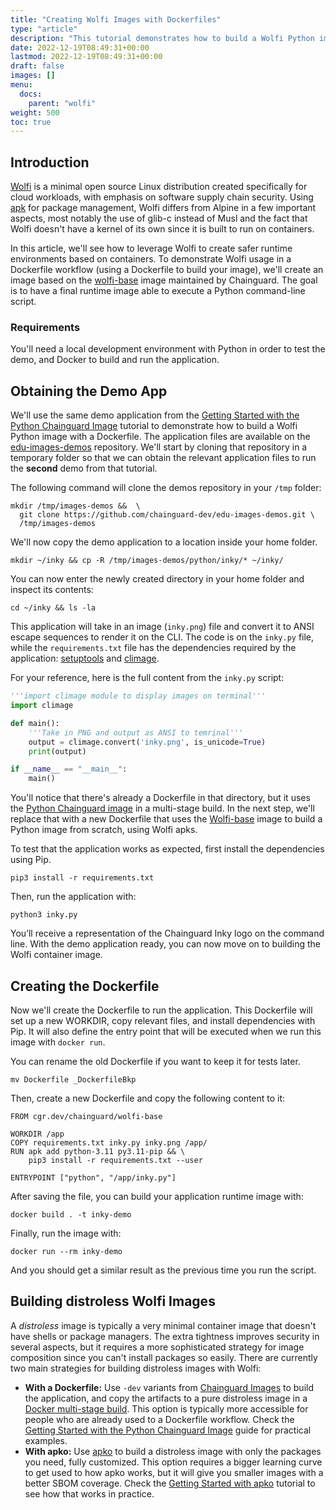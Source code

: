 ```yaml
---
title: "Creating Wolfi Images with Dockerfiles"
type: "article"
description: "This tutorial demonstrates how to build a Wolfi Python image from scratch, using a Dockerfile workflow."
date: 2022-12-19T08:49:31+00:00
lastmod: 2022-12-19T08:49:31+00:00
draft: false
images: []
menu:
  docs:
    parent: "wolfi"
weight: 500
toc: true
---
```


## Introduction

[Wolfi](https://edu.chainguard.dev/open-source/wolfi/overview/) is a minimal open source Linux distribution created specifically for cloud workloads, with emphasis on software supply chain security. Using [apk](https://wiki.alpinelinux.org/wiki/Package_management) for package management, Wolfi differs from Alpine in a few important aspects, most notably the use of glib-c instead of Musl and the fact that Wolfi doesn't have a kernel of its own since it is built to run on containers.

In this article, we'll see how to leverage Wolfi to create safer runtime environments based on containers. To demonstrate Wolfi usage in a Dockerfile workflow (using a Dockerfile to build your image), we'll create an image based on the [wolfi-base](https://github.com/chainguard-images/images/tree/main/images/wolfi-base) image maintained by Chainguard. The goal is to have a final runtime image able to execute a Python command-line script.

### Requirements

You'll need a local development environment with Python in order to test the demo, and Docker to build and run the application.

## Obtaining the Demo App
We'll use the same demo application from the [Getting Started with the Python Chainguard Image](/chainguard/chainguard-images/reference/python/getting-started-python/) tutorial to demonstrate how to build a Wolfi Python image with a Dockerfile. The application files are available on the [edu-images-demos](https://github.com/chainguard-dev/edu-images-demos) repository. We'll start by cloning that repository in a temporary folder so that we can obtain the relevant application files to run the **second** demo from that tutorial.

The following command will clone the demos repository in your `/tmp` folder:

```shell
mkdir /tmp/images-demos &&  \
  git clone https://github.com/chainguard-dev/edu-images-demos.git \
  /tmp/images-demos
```

We'll now copy the demo application to a location inside your home folder.

```shell
mkdir ~/inky && cp -R /tmp/images-demos/python/inky/* ~/inky/
```

You can now enter the newly created directory in your home folder and inspect its contents:

```shell
cd ~/inky && ls -la
```

This application will take in an image (`inky.png`) file and convert it to ANSI escape sequences to render it on the CLI. The code is on the `inky.py` file, while the `requirements.txt` file has the dependencies required by the application: [setuptools](https://pypi.org/project/setuptools/) and [climage](https://pypi.org/project/climage/).

For your reference, here is the full content from the `inky.py` script:

```python
'''import climage module to display images on terminal'''
import climage

def main():
    '''Take in PNG and output as ANSI to temrinal'''
    output = climage.convert('inky.png', is_unicode=True)
    print(output)

if __name__ == "__main__":
    main()
```

You'll notice that there's already a Dockerfile in that directory, but it uses the [Python Chainguard image](https://edu.chainguard.dev/chainguard/chainguard-images/reference/python/overview/) in a multi-stage build. In the next step, we'll replace that with a new Dockerfile that uses the [Wolfi-base](https://edu.chainguard.dev/chainguard/chainguard-images/reference/wolfi-base/image_specs/) image to build a Python image from scratch, using Wolfi apks.

To test that the application works as expected, first install the dependencies using Pip.

```shell
pip3 install -r requirements.txt
```

Then, run the application with:

```shell
python3 inky.py
```

You’ll receive a representation of the Chainguard Inky logo on the command line. With the demo application ready, you can now move on to building the Wolfi container image.

## Creating the Dockerfile

Now we'll create the Dockerfile to run the application. This Dockerfile will set up a new WORKDIR, copy relevant files, and install dependencies with Pip. It will also define the entry point that will be executed when we run this image with `docker run`.

You can rename the old Dockerfile if you want to keep it for tests later.

```shell
mv Dockerfile _DockerfileBkp
```

Then, create a new Dockerfile and copy the following content to it:

```
FROM cgr.dev/chainguard/wolfi-base

WORKDIR /app
COPY requirements.txt inky.py inky.png /app/
RUN apk add python-3.11 py3.11-pip && \
    pip3 install -r requirements.txt --user

ENTRYPOINT ["python", "/app/inky.py"]

```

After saving the file, you can build your application runtime image with:

```shell
docker build . -t inky-demo
```

Finally, run the image with:

```shell
docker run --rm inky-demo
```

And you should get a similar result as the previous time you run the script.

## Building distroless Wolfi Images

A _distroless_ image is typically a very minimal container image that doesn't have shells or package managers. The extra tightness improves security in several aspects, but it requires a more sophisticated strategy for image composition since you can't install packages so easily. There are currently two main strategies for building distroless images with Wolfi:

- **With a Dockerfile:** Use `-dev` variants from [Chainguard Images](https://edu.chainguard.dev/chainguard/chainguard-images/overview/) to build the application, and copy the artifacts to a pure distroless image in a [Docker multi-stage build](https://docs.docker.com/build/building/multi-stage/). This option is typically more accessible for people who are already used to a Dockerfile workflow. Check the [Getting Started with the Python Chainguard Image](https://edu.chainguard.dev/chainguard/chainguard-images/reference/python/getting-started-python/) guide for practical examples.
- **With apko:** Use [apko](https://edu.chainguard.dev/open-source/apko/overview/) to build a distroless image with only the packages you need, fully customized. This option requires a bigger learning curve to get used to how apko works, but it will give you smaller images with a better SBOM coverage. Check the [Getting Started with apko](https://edu.chainguard.dev/open-source/apko/getting-started-with-apko/) tutorial to see how that works in practice.
